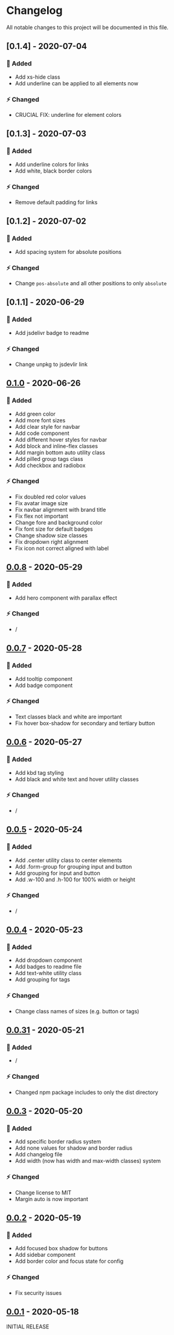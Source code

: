 # Changelog

All notable changes to this project will be documented in this file.

## [0.1.4] - 2020-07-04

### 🔨 Added

- Add xs-hide class
- Add underline can be applied to all elements now

### ⚡️ Changed

- CRUCIAL FIX: underline for element colors

## [0.1.3] - 2020-07-03

### 🔨 Added

- Add underline colors for links
- Add white, black border colors

### ⚡️ Changed

- Remove default padding for links

## [0.1.2] - 2020-07-02

### 🔨 Added

- Add spacing system for absolute positions

### ⚡️ Changed

- Change `pos-absolute` and all other positions to only `absolute`

## [0.1.1] - 2020-06-29

### 🔨 Added

- Add jsdelivr badge to readme

### ⚡️ Changed

- Change unpkg to jsdevlir link

## [0.1.0] - 2020-06-26

### 🔨 Added

- Add green color
- Add more font sizes
- Add clear style for navbar
- Add code component
- Add different hover styles for navbar
- Add block and inline-flex classes
- Add margin bottom auto utility class
- Add pilled group tags class
- Add checkbox and radiobox

### ⚡️ Changed

- Fix doubled red color values
- Fix avatar image size
- Fix navbar alignment with brand title
- Fix flex not important
- Change fore and background color
- Fix font size for default badges
- Change shadow size classes
- Fix dropdown right alignment
- Fix icon not correct aligned with label

## [0.0.8] - 2020-05-29

### 🔨 Added

- Add hero component with parallax effect

### ⚡️ Changed

- /

## [0.0.7] - 2020-05-28

### 🔨 Added

- Add tooltip component
- Add badge component

### ⚡️ Changed

- Text classes black and white are important
- Fix hover box-shadow for secondary and tertiary button

## [0.0.6] - 2020-05-27

### 🔨 Added

- Add kbd tag styling
- Add black and white text and hover utility classes

### ⚡️ Changed

- /

## [0.0.5] - 2020-05-24

### 🔨 Added

- Add .center utility class to center elements
- Add .form-group for grouping input and button
- Add grouping for input and button
- Add .w-100 and .h-100 for 100% width or height

### ⚡️ Changed

- /

## [0.0.4] - 2020-05-23

### 🔨 Added

- Add dropdown component
- Add badges to readme file
- Add text-white utility class
- Add grouping for tags

### ⚡️ Changed

- Change class names of sizes (e.g. button or tags)

## [0.0.31] - 2020-05-21

### 🔨 Added

- /

### ⚡️ Changed

- Changed npm package includes to only the dist directory

## [0.0.3] - 2020-05-20

### 🔨 Added

- Add specific border radius system
- Add none values for shadow and border radius
- Add changelog file
- Add width (now has width and max-width classes) system

### ⚡️ Changed

- Change license to MIT
- Margin auto is now important

## [0.0.2] - 2020-05-19

### 🔨 Added

- Add focused box shadow for buttons
- Add sidebar component
- Add border color and focus state for config

### ⚡️ Changed

- Fix security issues

## [0.0.1] - 2020-05-18

INITIAL RELEASE

[0.0.1]: https://www.npmjs.com/package/yacss/v/0.0.1
[0.0.2]: https://www.npmjs.com/package/yacss/v/0.0.2
[0.0.3]: https://www.npmjs.com/package/yacss/v/0.0.3
[0.0.31]: https://www.npmjs.com/package/yacss/v/0.0.31
[0.0.4]: https://www.npmjs.com/package/yacss/v/0.0.4
[0.0.5]: https://www.npmjs.com/package/yacss/v/0.0.5
[0.0.6]: https://www.npmjs.com/package/yacss/v/0.0.6
[0.0.7]: https://www.npmjs.com/package/yacss/v/0.0.7
[0.0.8]: https://www.npmjs.com/package/yacss/v/0.0.8
[0.1.0]: https://www.npmjs.com/package/yacss/v/0.1.0
